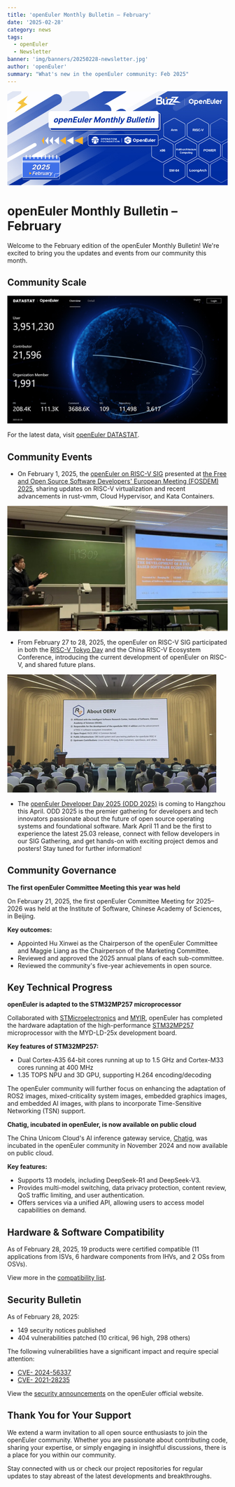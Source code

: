 ```yaml
---
title: 'openEuler Monthly Bulletin – February'
date: '2025-02-28'
category: news
tags:
  - openEuler
  - Newsletter
banner: 'img/banners/20250228-newsletter.jpg'
author: 'openEuler'
summary: "What's new in the openEuler community: Feb 2025"
---
```


![](./images/20250228-newsletter.jpg)

# **openEuler Monthly Bulletin – February**

Welcome to the February edition of the openEuler Monthly Bulletin! We're excited to bring you the updates and events from our community this month.

## **Community Scale**

![](./images/1.png)

For the latest data, visit [openEuler DATASTAT](https://datastat.openeuler.org/en/overview).

## **Community Events**

* On February 1, 2025, the [openEuler on RISC-V SIG](https://www.openeuler.org/en/sig/sig-RISC-V) presented at [the Free and Open Source Software Developers' European Meeting (FOSDEM) 2025](https://ftp.fau.de/fosdem/2025/h1309/fosdem-2025-4156-from-rust-vmm-to-katacontainers-the-development-of-h-ext-based-software-ecosystem.mp4), sharing updates on RISC-V virtualization and recent advancements in rust-vmm, Cloud Hypervisor, and Kata Containers.

![](./images/2.jpg)

* From February 27 to 28, 2025, the openEuler on RISC-V SIG participated in both the [RISC-V Tokyo Day](https://www.youtube.com/watch?v=gsd5cEQYuYE) and the China RISC-V Ecosystem Conference, introducing the current development of openEuler on RISC-V, and shared future plans.

![](./images/3.png)

* The [openEuler Developer Day 2025 (ODD 2025)](https://www.linkedin.com/events/openeulerdeveloperday20257307929429014425600/) is coming to Hangzhou this April. ODD 2025 is the premier gathering for developers and tech innovators passionate about the future of open source operating systems and foundational software.
Mark April 11 and be the first to experience the latest 25.03 release, connect with fellow developers in our SIG Gathering, and get hands-on with exciting project demos and posters! Stay tuned for further information!

## **Community Governance**

**The first openEuler Committee Meeting this year was held**

On February 21, 2025, the first openEuler Committee Meeting for 2025–2026 was held at the Institute of Software, Chinese Academy of Sciences, in Beijing.

**Key outcomes:**

* Appointed Hu Xinwei as the Chairperson of the openEuler Committee and Maggie Liang as the Chairperson of the Marketing Committee.
* Reviewed and approved the 2025 annual plans of each sub-committee.
* Reviewed the community's five-year achievements in open source.

## **Key Technical Progress**

**openEuler is adapted to the STM32MP257 microprocessor**

Collaborated with [STMicroelectronics](https://www.st.com/content/st_com/en.html) and [MYIR](https://www.myirtech.com/), openEuler has completed the hardware adaptation of the high-performance [STM32MP257](https://www.st.com/en/microcontrollers-microprocessors/stm32mp257.html) microprocessor with the MYD-LD-25x development board.

**Key features of STM32MP257:**

* Dual Cortex-A35 64-bit cores running at up to 1.5 GHz and Cortex-M33 cores running at 400 MHz
* 1.35 TOPS NPU and 3D GPU, supporting H.264 encoding/decoding

The openEuler community will further focus on enhancing the adaptation of ROS2 images, mixed-criticality system images, embedded graphics images, and embedded AI images, with plans to incorporate Time-Sensitive Networking (TSN) support.

**Chatig, incubated in openEuler, is now available on public cloud**

The China Unicom Cloud's AI inference gateway service, [Chatig](https://gitee.com/openeuler/chatig), was incubated in the openEuler community in November 2024 and now available on public cloud.

**Key features:**

* Supports 13 models, including DeepSeek-R1 and DeepSeek-V3.
* Provides multi-model switching, data privacy protection, content review, QoS traffic limiting, and user authentication.
* Offers services via a unified API, allowing users to access model capabilities on demand.

## **Hardware & Software Compatibility**

As of February 28, 2025, 19 products were certified compatible (11 applications from ISVs, 6 hardware components from IHVs, and 2 OSs from OSVs).

View more in the [compatibility list](https://www.openeuler.org/en/compatibility/).

## **Security Bulletin**

As of February 28, 2025:

* 149 security notices published
* 404 vulnerabilities patched (10 critical, 96 high, 298 others)

The following vulnerabilities have a significant impact and require special attention:

* [CVE- 2024-56337](https://www.openeuler.org/en/security/cve/detail/?cveId=CVE-2024-56337&packageName=tomcat)
* [CVE- 2021-28235](https://www.openeuler.org/en/security/cve/detail/?cveId=CVE-2021-28235&packageName=etcd)

View the [security announcements](https://www.openeuler.org/en/security/security-bulletins/) on the openEuler official website.

## **Thank You for Your Support**

We extend a warm invitation to all open source enthusiasts to join the openEuler community. Whether you are passionate about contributing code, sharing your expertise, or simply engaging in insightful discussions, there is a place for you within our community.

Stay connected with us or check our project repositories for regular updates to stay abreast of the latest developments and breakthroughs.